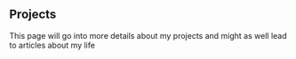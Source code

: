## Projects

This page will go into more details about my projects and might as well lead to articles about my life